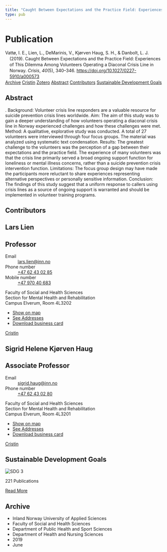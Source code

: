 ```yaml
---
title: "Caught Between Expectations and the Practice Field: Experiences of This Dilemma Among Volunteers Operating a Diaconal Crisis Line in Norway"
type: pub
---
```

<h1>Publication</h1>
<article id="csl-bib-container-AV4W5GK6" class="csl-bib-container">
  <div class="csl-bib-body" style="line-height: 1.35; padding-left: 1em; text-indent:-1em;">
  <div class="csl-entry">Vatt&#xF8;, I. E., Lien, L., DeMarinis, V., Kj&#xF8;rven Haug, S. H., &amp; Danbolt, L. J. (2019). Caught Between Expectations and the Practice Field: Experiences of This Dilemma Among Volunteers Operating a Diaconal Crisis Line in Norway. <i>Crisis</i>, <i>40</i>(5), 340&#x2013;346. <a href="https://doi.org/10.1027/0227-5910/a000573">https://doi.org/10.1027/0227-5910/a000573</a></div>
</div>
  <div class="csl-bib-buttons">
    <a href="#taxonomy-article-AV4W5GK6" class="csl-bib-button">Archive</a>
    <a href="https://app.cristin.no/results/show.jsf?id=1703831" alt="Cristin URL" class="csl-bib-button">Cristin</a>
    <a href="http://zotero.org/groups/5022929/items/AV4W5GK6" alt="Zotero URL" class="csl-bib-button">Zotero</a>
    <a href="#abstract-article-AV4W5GK6" class="csl-bib-button">Abstract</a>
    <a href="#contributors-article-AV4W5GK6" class="csl-bib-button">Contributors</a>
    <a href="#sdg-article-AV4W5GK6" class="csl-bib-button">Sustainable Development Goals</a>
  </div>
  <div id="csl-bib-meta-container-AV4W5GK6"></div>
</article>
<div id="csl-bib-meta-AV4W5GK6" class="csl-bib-meta">
  <article id="abstract-article-AV4W5GK6" class="abstract-article">
    <h1>Abstract</h1>
    . Background: Volunteer crisis line responders are a valuable resource for suicide prevention crisis lines worldwide. Aim: The aim of this study was to gain a deeper understanding of how volunteers operating a diaconal crisis line in Norway experienced challenges and how these challenges were met. Method: A qualitative, explorative study was conducted. A total of 27 volunteers were interviewed through four focus groups. The material was analyzed using systematic text condensation. Results: The greatest challenge to the volunteers was the perception of a gap between their expectations and the practice field. The experience of many volunteers was that the crisis line primarily served a broad ongoing support function for loneliness or mental illness concerns, rather than a suicide prevention crisis intervention function. Limitations: The focus group design may have made the participants more reluctant to share experiences representing alternative perspectives or personally sensitive information. Conclusion: The findings of this study suggest that a uniform response to callers using crisis lines as a source of ongoing support is warranted and should be implemented in volunteer training programs.
  </article>
  <article id="contributors-article-AV4W5GK6" class="contributors-article">
    <h1>Contributors</h1>
    <div class="personas">
<div class="vrtx-hinn-person-card">
<div class="photo">
<i class="lar la-user-circle missing-person"></i>
</div>
<div class="info">
<hgroup><h1>Lars Lien</h1>
<h2>Professor</h2>
</hgroup><dl>
<dt>Email</dt>
<dd>
<a href="mailto:lars.lien@inn.no">lars.lien@inn.no</a>
</dd>
<dt>Phone number</dt>
<dd><a href="tel:+4762430285">
+47 62 43 02 85
</a></dd>
<dt>Mobile number</dt>
<dd><a href="tel:+4797040683">
+47 970 40 683
</a></dd>
</dl>
<p>
Faculty of Social and Health Sciences<br>
Section for Mental Health and Rehabilitation<br>
Campus Elverum,
Room 4L3202
</p>
<ul class="vrtx-hinn-links">
<li><a href="https://www.google.com/maps?q=60.88177,11.53669">Show on map</a></li>
<li><a href="https://www.inn.no/english/find-an-employee/lars-lien.html#vrtx-hinn-addresses">See Addresses</a></li>
<li><a href="https://www.inn.no/english/find-an-employee/lars-lien.html?vrtx=vcf">Download business card</a></li>
</ul>
</div>
</div>
<a href="https://app.cristin.no/persons/show.jsf?id=14287" alt="Cristin URL" class="personas-cristin">Cristin</a>
</div> <div class="personas">
<div class="vrtx-hinn-person-card">
<div class="photo">
<i class="lar la-user-circle missing-person"></i>
</div>
<div class="info">
<hgroup><h1>Sigrid Helene Kjørven Haug</h1>
<h2>Associate Professor</h2>
</hgroup><dl>
<dt>Email</dt>
<dd>
<a href="mailto:sigrid.haug@inn.no">sigrid.haug@inn.no</a>
</dd>
<dt>Phone number</dt>
<dd><a href="tel:+4762430280">
+47 62 43 02 80
</a></dd>
</dl>
<p>
Faculty of Social and Health Sciences<br>
Section for Mental Health and Rehabilitation<br>
Campus Elverum,
Room 4L3201
</p>
<ul class="vrtx-hinn-links">
<li><a href="https://www.google.com/maps?q=60.88177,11.53669">Show on map</a></li>
<li><a href="https://www.inn.no/english/find-an-employee/sigrid-haug.html#vrtx-hinn-addresses">See Addresses</a></li>
<li><a href="https://www.inn.no/english/find-an-employee/sigrid-haug.html?vrtx=vcf">Download business card</a></li>
</ul>
</div>
</div>
<a href="https://app.cristin.no/persons/show.jsf?id=414155" alt="Cristin URL" class="personas-cristin">Cristin</a>
</div>
  </article>
  <article id="sdg-article-AV4W5GK6" class="sdg-article">
    <h1>Sustainable Development Goals</h1>
    <div class="sdg-container"><div id="sdg3" class="sdg">
<img src="{{< params subfolder >}}images/sdg/sdg03_en.png" class="image" alt="SDG 3">
<div class="sdg-overlay">
<p class="sdg-publication-count"><span>221</span> Publications</p>
<p><a href="https://sdgs.un.org/goals/goal3" class="sdg-read-more">Read More</a></p>
</div>
</div></div>
  </article>
  <article id="taxonomy-article-AV4W5GK6" class="taxonomy-article">
    <h1>Archive</h1>
    <ul>
      <li>Inland Norway University of Applied Sciences</li>
      <li>Faculty of Social and Health Sciences</li>
      <li>Department of Public Health and Sport Sciences</li>
      <li>Department of Health and Nursing Sciences</li>
      <li>2019</li>
      <li>June</li>
    </ul>
  </article>
</div>
